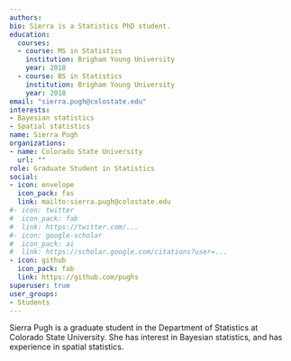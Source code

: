 ```yaml
---
authors:
bio: Sierra is a Statistics PhD student.
education:
  courses:
  - course: MS in Statistics
    institution: Brigham Young University
    year: 2018
  - course: BS in Statistics
    institution: Brigham Young University
    year: 2018
email: "sierra.pugh@colostate.edu"
interests:
- Bayesian statistics
- Spatial statistics
name: Sierra Pugh
organizations:
- name: Colorado State University
  url: ""
role: Graduate Student in Statistics
social:
- icon: envelope
  icon_pack: fas
  link: mailto:sierra.pugh@colostate.edu
#- icon: twitter
#  icon_pack: fab
#  link: https://twitter.com/...
#- icon: google-scholar
#  icon_pack: ai
#  link: https://scholar.google.com/citations?user=...
- icon: github
  icon_pack: fab
  link: https://github.com/pughs
superuser: true
user_groups:
- Students
---
```


Sierra Pugh is a graduate student in the Department of Statistics at Colorado 
State University. She has interest in Bayesian statistics, and has experience in spatial statistics. 